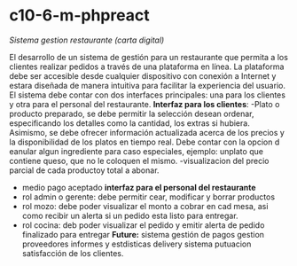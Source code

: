 # c10-6-m-phpreact
*Sistema gestion restaurante (carta digital)*

El desarrollo de un sistema de gestión para un restaurante que permita a los clientes realizar pedidos a través de una plataforma en línea.
La plataforma debe ser accesible desde cualquier dispositivo con conexión a Internet y estara diseñada de manera intuitiva para facilitar la experiencia del usuario.
El sistema debe contar con dos interfaces principales: una para los clientes y otra para el personal del restaurante.
**Interfaz para los clientes**:
-Plato o producto preparado,   se debe permitir la selección desean ordenar, especificando los detalles como la cantidad, los extras si hubiera. Asimismo, se debe ofrecer información actualizada acerca de los precios y la disponibilidad de los platos en tiempo real. Debe contar con la opcion d eanular algun ingrediente para caso especiales, ejemplo: unplato que contiene queso, que no le coloquen el mismo.
-visualizacion del precio parcial de cada productoy total a abonar.
- medio pago aceptado
**interfaz para el personal del restaurante**
- rol admin o gerente: debe permitir cear, modificar y borrar productos
- rol mozo: debe poder visualizar el monto a cobrar en cad mesa, asi como recibir un alerta si un pedido esta listo para entregar.
- rol cocina: deb poder visualizar el pedido y emitir alerta de pedido finalizado para entregar
**Future:**
 sistema  gestión de pagos
gestion proveedores
informes y estdisticas
delivery
sistema putuacion satisfacción de los clientes.
